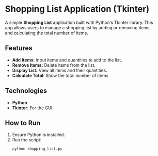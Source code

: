 # Shopping List Application (Tkinter)

A simple **Shopping List** application built with Python's Tkinter library. This app allows users to manage a shopping list by adding or removing items and calculating the total number of items.

## Features
- **Add Items:** Input items and quantities to add to the list.
- **Remove Items:** Delete items from the list.
- **Display List:** View all items and their quantities.
- **Calculate Total:** Show the total number of items.

## Technologies
- **Python**
- **Tkinter:** For the GUI.

## How to Run
1. Ensure Python is installed.
2. Run the script:
   ```bash
   python shopping_list.py
